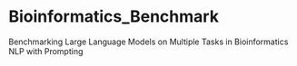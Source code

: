 # Bioinformatics_Benchmark
Benchmarking Large Language Models on Multiple Tasks in Bioinformatics NLP with Prompting
